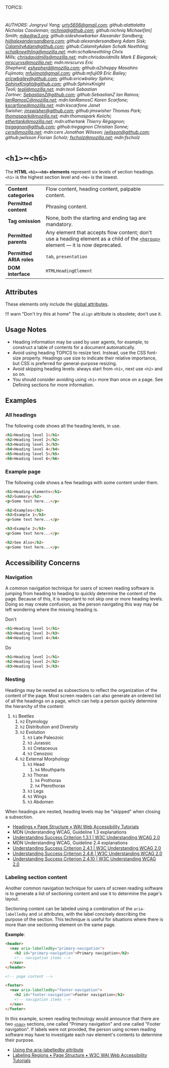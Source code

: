 TOPICS: <h1>
        <h2>
        <h3>
        <h4>
        <h5>
        <h6>
AUTHORS: Jongryul Yang; urty5656@gmail.com; github:alattalatta
         Nicholas Cassleman; nichniq@github.com; github:nichniq
         Michael[tm] Smith; mike@w3.org; github:sideshowbarker
         Alexander Sandberg; hi@alexandersandberg.com; github:alexandersandberg
         Adam Sisk; CalamityAdam@github.com; github:CalamityAdam
         Schalk Neethling; schalkneethling@mozilla.net; mdn:schalkneethling
         Chris Mills; chrisdavidmills@mozilla.net; mdn:chrisdavidmills
         Mark E Bieganek; mrscurvs@mozilla.net; mdn:mrscurvs
         Eric Shepherd; eshepherd@mozilla.com; github:a2sheppy
         Masahiro Fujimoto; mfujimot@gmail.com; github:mfuji09
         Eric Bailey; ericwbailey@github.com; github:ericwbailey
         Sphinx; SphinxKnight@github.com; github:SphinxKnight
         Teoli; teoli@mozilla.net; mdn:teoli
         Sebastian Zartner; SebastianZ@github.com; github:SebastianZ
         Ian Ramos; IanRamosC@mozilla.net; mdn:IanRamosC
         Karen Scarfone; kscarfone@mozilla.net; mdn:kscarfone
         Janet Swisher; jmswisher@github.com; github:jmswisher
         Thomas Park; thomaspark@mozilla.net; mdn:thomaspark
         Keiichi; ethertank@mozilla.net; mdn:ethertank
         Thierry Régagnon; tregagnon@github.com; github:tregagnon
         Christian Sonne; cers@mozilla.net; mdn:cers
         Jonathan Wilsson; jwilsson@github.com; github:jwilsson
         Florian Scholz; fscholz@mozilla.net; mdn:fscholz

# `<h1>`~`<h6>`

The **HTML `<h1>`–`<h6>` elements** represent six levels of section headings. `<h1>` is the highest
section level and `<h6>` is the lowest.

|  |  |
| :-- | :-- |
| **Content categories** | Flow content, heading content, palpable content. |
| **Permitted content** | Phrasing content. |
| **Tag omission** | None, both the starting and ending tag are mandatory. |
| **Permitted parents** | Any element that accepts flow content; don't use a heading element as a child of the [`<hgroup>`](/en/webfrontend/<hgroup>) element — it is now deprecated.|
| **Permitted ARIA roles** | `tab`, `presentation` |
| **DOM interface** | `HTMLHeadingElement` |

## Attributes

These elements only include the [global attributes](https://wiki.developer.mozilla.org/en-US/docs/HTML/Global_attributes).

!!! warn "Don't try this at home"
    The `align` attribute is obsolete; don't use it.

## Usage Notes

- Heading information may be used by user agents, for example, to construct a table of contents for
a document automatically.
- Avoid using heading TOPICS to resize text. Instead, use the CSS font-size property. Headings
use size to indicate their relative importance, but CSS is preferred for general-purpose resizing.
- Avoid skipping heading levels: always start from `<h1>`, next use `<h2>` and so on.
- You should consider avoiding using `<h1>` more than once on a page. See Defining sections
for more information.

## Examples

### All headings

The following code shows all the heading levels, in use.

```html
<h1>Heading level 1</h1>
<h2>Heading level 2</h2>
<h3>Heading level 3</h3>
<h4>Heading level 4</h4>
<h5>Heading level 5</h5>
<h6>Heading level 6</h6>
```

### Example page

The following code shows a few headings with some content under them.

```html
<h1>Heading elements</h1>
<h2>Summary</h2>
<p>Some text here...</p>

<h2>Examples</h2>
<h3>Example 1</h3>
<p>Some text here...</p>

<h3>Example 2</h3>
<p>Some text here...</p>

<h2>See Also</h2>
<p>Some text here...</p>
```

## Accessibility Concerns

### Navigation

A common navigation technique for users of screen reading software is jumping from heading to heading
to quickly determine the content of the page. Because of this, it is important to not skip one or more
heading levels. Doing so may create confusion, as the person navigating this way may be
left wondering where the missing heading is.

Don't

```html
<h1>Heading level 1</h1>
<h3>Heading level 3</h3>
<h4>Heading level 4</h4>
```

Do

```html
<h1>Heading level 1</h1>
<h2>Heading level 2</h2>
<h3>Heading level 3</h3>
```

### Nesting

Headings may be nested as subsections to reflect the organization of the content of the page. Most
screen readers can also generate an ordered list of all the headings on a page, which can help a
person quickly determine the hierarchy of the content:

1. `h1` Beetles
   1. `h2` Etymology
   1. `h2` Distribution and Diversity
   1. `h2` Evolution
      1. `h3` Late Paleozoic
      1. `h3` Jurassic
      1. `h3` Cretaceous
      1. `h3` Cenozoic
   1. `h2` External Morphology
      1. `h3` Head
         1. `h4` Mouthparts
      1. `h3` Thorax
         1. `h4` Prothorax
         1. `h4` Pterothorax
      1. `h3` Legs
      1. `h3` Wings
      1. `h3` Abdomen

When headings are nested, heading levels may be "skipped" when closing a subsection.

- [Headings • Page Structure • WAI Web Accessibility Tutorials](https://www.w3.org/WAI/tutorials/page-structure/headings/)
- MDN Understanding WCAG, Guideline 1.3 explanations
- [Understanding Success Criterion 1.3.1 | W3C Understanding WCAG 2.0](https://www.w3.org/TR/UNDERSTANDING-WCAG20/content-structure-separation-programmatic.html)
- MDN Understanding WCAG, Guideline 2.4 explanations
- [Understanding Success Criterion 2.4.1 | W3C Understanding WCAG 2.0](https://www.w3.org/TR/UNDERSTANDING-WCAG20/navigation-mechanisms-skip.html)
- [Understanding Success Criterion 2.4.6 | W3C Understanding WCAG 2.0](https://www.w3.org/TR/UNDERSTANDING-WCAG20/navigation-mechanisms-descriptive.html)
- [Understanding Success Criterion 2.4.10 | W3C Understanding WCAG 2.0](https://www.w3.org/TR/UNDERSTANDING-WCAG20/navigation-mechanisms-headings.html)

### Labeling section content

Another common navigation technique for users of screen reading software is to generate a list of
sectioning content and use it to determine the page's layout.

Sectioning content can be labeled using a combination of the `aria-labelledby` and `id`
attributes, with the label concisely describing the purpose of the section. This technique is
useful for situations where there is more than one sectioning element on the same page.

**Example**:

```html
<header>
  <nav aria-labelledby="primary-navigation">
    <h2 id="primary-navigation">Primary navigation</h2>
    <!-- navigation items -->
  </nav>
</header>

<!-- page content -->

<footer>
  <nav aria-labelledby="footer-navigation">
    <h2 id="footer-navigation">Footer navigation</h2>
    <!-- navigation items -->
  </nav>
</footer>
```

In this example, screen reading technology would announce that there are two
[`<nav>`](/en/webfrontend/<nav>) sections, one called "Primary navigation" and one called
"Footer navigation". If labels were not provided, the person using screen reading software may have
to investigate each nav element's contents to determine their purpose.

- [Using the aria-labelledby attribute](https://wiki.developer.mozilla.org/en-US/docs/Web/Accessibility/ARIA/ARIA_Techniques/Using_the_aria-labelledby_attribute)
- [Labeling Regions • Page Structure • W3C WAI Web Accessibility Tutorials](https://www.w3.org/WAI/tutorials/page-structure/labels/#using-aria-labelledby)
